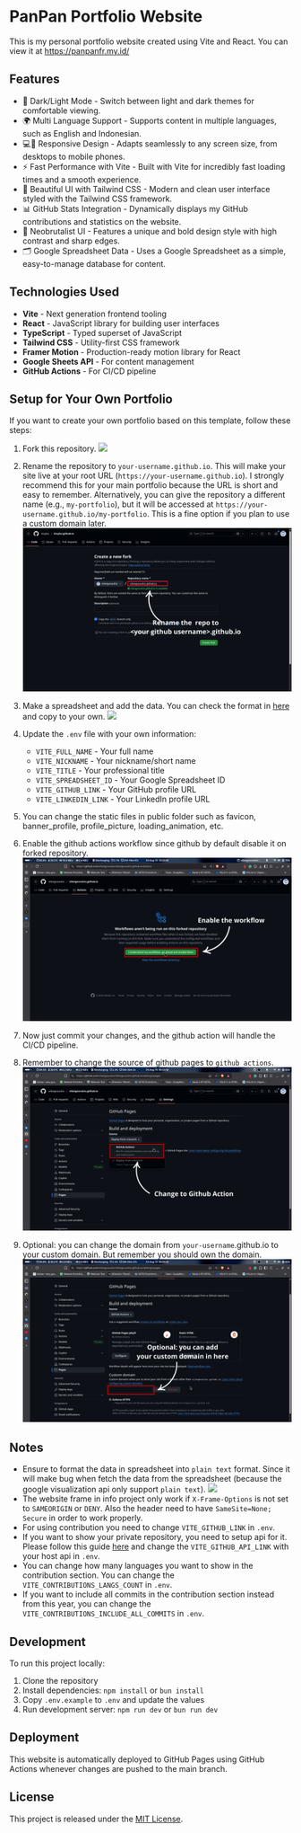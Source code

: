 # PanPan Portfolio Website

This is my personal portfolio website created using Vite and React. You can view it at <a href="https://panpanfr.my.id/" target="_blank">https://panpanfr.my.id/</a>

## Features

- 🌙 Dark/Light Mode - Switch between light and dark themes for comfortable viewing.
- 🌍 Multi Language Support - Supports content in multiple languages, such as English and Indonesian.
- 💻📱 Responsive Design - Adapts seamlessly to any screen size, from desktops to mobile phones.
- ⚡ Fast Performance with Vite - Built with Vite for incredibly fast loading times and a smooth experience.
- 🎨 Beautiful UI with Tailwind CSS - Modern and clean user interface styled with the Tailwind CSS framework.
- 📊 GitHub Stats Integration - Dynamically displays my GitHub contributions and statistics on the website.
- 🧱 Neobrutalist UI - Features a unique and bold design style with high contrast and sharp edges.
- 🗂️ Google Spreadsheet Data - Uses a Google Spreadsheet as a simple, easy-to-manage database for content.

## Technologies Used

- **Vite** - Next generation frontend tooling
- **React** - JavaScript library for building user interfaces
- **TypeScript** - Typed superset of JavaScript
- **Tailwind CSS** - Utility-first CSS framework
- **Framer Motion** - Production-ready motion library for React
- **Google Sheets API** - For content management
- **GitHub Actions** - For CI/CD pipeline

## Setup for Your Own Portfolio

If you want to create your own portfolio based on this template, follow these steps:

1. Fork this repository. <img src="https://raw.githubusercontent.com/kiuyha/kiuyha.github.io/refs/heads/main/docs/ForkRepository.png">

2. Rename the repository to `your-username.github.io`. This will make your site live at your root URL (`https://your-username.github.io`). I strongly recommend this for your main portfolio because the URL is short and easy to remember. Alternatively, you can give the repository a different name (e.g., `my-portfolio`), but it will be accessed at `https://your-username.github.io/my-portfolio`. This is a fine option if you plan to use a custom domain later. <img src="https://raw.githubusercontent.com/kiuyha/kiuyha.github.io/refs/heads/main/docs/RenameRepository.png">

3. Make a spreadsheet and add the data. You can check the format in <a href="https://docs.google.com/spreadsheets/d/1wiHW3SE8y8a6JosDY2538XPFa5Ydysw1yUb-qNMMbN4" target="_blank">here</a> and copy to your own. <img src="https://raw.githubusercontent.com/kiuyha/kiuyha.github.io/refs/heads/main/docs/CopySpreadsheet.png">

4. Update the `.env` file with your own information:
   - `VITE_FULL_NAME` - Your full name
   - `VITE_NICKNAME` - Your nickname/short name
   - `VITE_TITLE` - Your professional title
   - `VITE_SPREADSHEET_ID` - Your Google Spreadsheet ID
   - `VITE_GITHUB_LINK` - Your GitHub profile URL
   - `VITE_LINKEDIN_LINK` - Your LinkedIn profile URL

5. You can change the static files in public folder such as favicon, banner_profile, profile_picture, loading_animation, etc.

6. Enable the github actions workflow since github by default disable it on forked repository. <img src="https://raw.githubusercontent.com/kiuyha/kiuyha.github.io/refs/heads/main/docs/EnableWorkflow.png">

7. Now just commit your changes, and the github action will handle the CI/CD pipeline.

8. Remember to change the source of github pages to `github actions`. <img src="https://raw.githubusercontent.com/kiuyha/kiuyha.github.io/refs/heads/main/docs/ChangeSourcePages.png">

9. Optional: you can change the domain from `your-username`.github.io to your custom domain. But remember you should own the domain. <img src="https://raw.githubusercontent.com/kiuyha/kiuyha.github.io/refs/heads/main/docs/ChangeDomain.png">

## Notes

- Ensure to format the data in spreadsheet into `plain text` format. Since it will make bug when fetch the data from the spreadsheet (because the google visualization api only support `plain text`). <img src="https://raw.githubusercontent.com/kiuyha/kiuyha.github.io/refs/heads/main/docs/EnsurePlainText.png">
- The website frame in info project only work if `X-Frame-Options` is not set to `SAMEORIGIN` or `DENY`. Also the header need to have `SameSite=None; Secure` in order to work properly.
- For using contribution you need to change `VITE_GITHUB_LINK` in `.env`.
- If you want to show your private repository, you need to setup api for it. Please follow this guide <a href="https://github.com/kiuyha/github-readme-stats?tab=readme-ov-file#deploy-on-your-own" target="_blank">here</a> and change the `VITE_GITHUB_API_LINK` with your host api in `.env`.
- You can change how many languages you want to show in the contribution section. You can change the `VITE_CONTRIBUTIONS_LANGS_COUNT` in `.env`.
- If you want to include all commits in the contribution section instead from this year, you can change the `VITE_CONTRIBUTIONS_INCLUDE_ALL_COMMITS` in `.env`.

## Development

To run this project locally:

1. Clone the repository
2. Install dependencies: `npm install` or `bun install`
3. Copy `.env.example` to `.env` and update the values
4. Run development server: `npm run dev` or `bun run dev`

## Deployment

This website is automatically deployed to GitHub Pages using GitHub Actions whenever changes are pushed to the main branch.

## License

This project is released under the [MIT License](https://github.com/PanPanFR/PanPanFR.github.io/blob/main/LICENSE).
